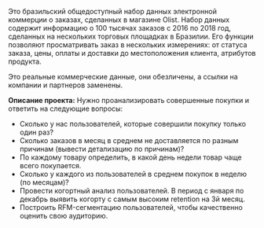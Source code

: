Это бразильский общедоступный набор данных электронной коммерции о заказах, сделанных в магазине Olist. Набор данных содержит информацию о 100 тысячах заказов с 2016 по 2018 год, сделанных на нескольких торговых площадках в Бразилии. Его функции позволяют просматривать заказ в нескольких измерениях: от статуса заказа, цены, оплаты и доставки до местоположения клиента, атрибутов продукта.

Это реальные коммерческие данные, они обезличены, а ссылки на компании и партнеров заменены.

**Описание проекта:**
Нужно проанализировать совершенные покупки и ответить на следующие вопросы:
 - Сколько у нас пользователей, которые совершили покупку только один раз? 
 -  Сколько заказов в месяц в среднем не доставляется по разным причинам (вывести детализацию по причинам)?
 -  По каждому товару определить, в какой день недели товар чаще всего покупается. 
 -  Сколько у каждого из пользователей в среднем покупок в неделю (по месяцам)? 
 -  Провести когортный анализ пользователей. В период с января по декабрь выявить когорту с самым высоким retention на 3й месяц.
 -  Построить RFM-сегментацию пользователей, чтобы качественно оценить свою аудиторию.
